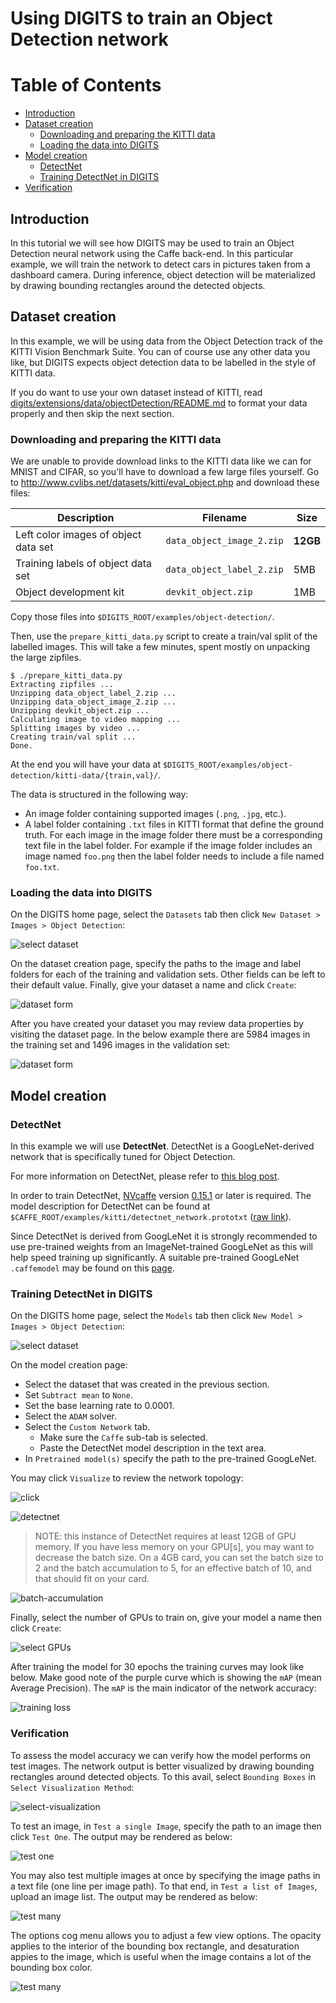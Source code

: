 # Using DIGITS to train an Object Detection network

Table of Contents
=================
* [Introduction](#introduction)
* [Dataset creation](#dataset-creation)
    * [Downloading and preparing the KITTI data](#downloading-and-preparing-the-kitti-data)
    * [Loading the data into DIGITS](#loading-the-data-into-digits)
* [Model creation](#model-creation)
    * [DetectNet](#detectnet)
    * [Training DetectNet in DIGITS](#training-detectnet-in-digits)
* [Verification](#verification)

## Introduction

In this tutorial we will see how DIGITS may be used to train an Object Detection neural network using the Caffe back-end.
In this particular example, we will train the network to detect cars in pictures taken from a dashboard camera.
During inference, object detection will be materialized by drawing bounding rectangles around the detected objects.

## Dataset creation

In this example, we will be using data from the Object Detection track of the KITTI Vision Benchmark Suite.
You can of course use any other data you like, but DIGITS expects object detection data to be labelled in the style of KITTI data.

If you do want to use your own dataset instead of KITTI, read [digits/extensions/data/objectDetection/README.md](../../digits/extensions/data/objectDetection/README.md) to format your data properly and then skip the next section.

### Downloading and preparing the KITTI data

We are unable to provide download links to the KITTI data like we can for MNIST and CIFAR, so you'll have to download a few large files yourself.
Go to http://www.cvlibs.net/datasets/kitti/eval_object.php and download these files:

Description | Filename | Size
------------ | ------------- | -------------
Left color images of object data set | `data_object_image_2.zip` | **12GB**
Training labels of object data set | `data_object_label_2.zip` | 5MB
Object development kit | `devkit_object.zip` | 1MB

Copy those files into `$DIGITS_ROOT/examples/object-detection/`.

Then, use the `prepare_kitti_data.py` script to create a train/val split of the labelled images.
This will take a few minutes, spent mostly on unpacking the large zipfiles.
```
$ ./prepare_kitti_data.py
Extracting zipfiles ...
Unzipping data_object_label_2.zip ...
Unzipping data_object_image_2.zip ...
Unzipping devkit_object.zip ...
Calculating image to video mapping ...
Splitting images by video ...
Creating train/val split ...
Done.
```

At the end you will have your data at `$DIGITS_ROOT/examples/object-detection/kitti-data/{train,val}/`.

The data is structured in the following way:
- An image folder containing supported images (`.png`, `.jpg`, etc.).
- A label folder containing `.txt` files in KITTI format that define the ground truth.
For each image in the image folder there must be a corresponding text file in the label folder.
For example if the image folder includes an image named `foo.png` then the label folder needs to include a file named `foo.txt`.

### Loading the data into DIGITS

On the DIGITS home page, select the `Datasets` tab then click `New Dataset > Images > Object Detection`:

![select dataset](select-object-detection-dataset.jpg)

On the dataset creation page, specify the paths to the image and label folders for each of the training and validation sets.
Other fields can be left to their default value.
Finally, give your dataset a name and click `Create`:

![dataset form](form-object-detection-dataset.jpg)

After you have created your dataset you may review data properties by visiting the dataset page.
In the below example there are 5984 images in the training set and 1496 images in the validation set:

![dataset form](dataset-review.jpg)

## Model creation

### DetectNet

In this example we will use **DetectNet**.
DetectNet is a GoogLeNet-derived network that is specifically tuned for Object Detection.

For more information on DetectNet, please refer to [this blog post](https://devblogs.nvidia.com/parallelforall/detectnet-deep-neural-network-object-detection-digits/).

In order to train DetectNet, [NVcaffe](https://github.com/NVIDIA/caffe) version [0.15.1](https://github.com/NVIDIA/caffe/tree/v0.15.1) or later is required.
The model description for DetectNet can be found at `$CAFFE_ROOT/examples/kitti/detectnet_network.prototxt` ([raw link](https://raw.githubusercontent.com/NVIDIA/caffe/caffe-0.15/examples/kitti/detectnet_network.prototxt)).

Since DetectNet is derived from GoogLeNet it is strongly recommended to use pre-trained weights from an ImageNet-trained GoogLeNet as this will help speed training up significantly.
A suitable pre-trained GoogLeNet `.caffemodel` may be found on this [page](https://github.com/BVLC/caffe/tree/rc3/models/bvlc_googlenet).

### Training DetectNet in DIGITS

On the DIGITS home page, select the `Models` tab then click `New Model > Images > Object Detection`:

![select dataset](select-object-detection-model.jpg)

On the model creation page:
- Select the dataset that was created in the previous section.
- Set `Subtract mean` to `None`.
- Set the base learning rate to 0.0001.
- Select the `ADAM` solver.
- Select the `Custom Network` tab.
  - Make sure the `Caffe` sub-tab is selected.
  - Paste the DetectNet model description in the text area.
- In `Pretrained model(s)` specify the path to the pre-trained GoogLeNet.

You may click `Visualize` to review the network topology:

![click](click-visualize.jpg)

![detectnet](detectnet.jpg)

> NOTE: this instance of DetectNet requires at least 12GB of GPU memory.
If you have less memory on your GPU[s], you may want to decrease the batch size.
On a 4GB card, you can set the batch size to 2 and the batch accumulation to 5, for an effective batch of 10, and that should fit on your card.

![batch-accumulation](batch-accumulation.jpg)

Finally, select the number of GPUs to train on, give your model a name then click `Create`:

![select GPUs](select-gpus.jpg)

After training the model for 30 epochs the training curves may look like below.
Make good note of the purple curve which is showing the `mAP` (mean Average Precision).
The `mAP` is the main indicator of the network accuracy:

![training loss](training-loss.jpg)

### Verification

To assess the model accuracy we can verify how the model performs on test images.
The network output is better visualized by drawing bounding rectangles around detected objects.
To this avail, select `Bounding Boxes` in `Select Visualization Method`:

![select-visualization](select-visualization.jpg)

To test an image, in `Test a single Image`, specify the path to an image then click `Test One`.
The output may be rendered as below:

![test one](test-one.jpg)

You may also test multiple images at once by specifying the image paths in a text file (one line per image path).
To that end, in `Test a list of Images`, upload an image list.
The output may be rendered as below:

![test many](test-many.jpg)

The options cog menu allows you to adjust a few view options.
The opacity applies to the interior of the bounding box rectangle,
and desaturation appies to the image, which is useful when the image contains a lot of the bounding box color.

![test many](display-options-menu.jpg)
